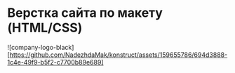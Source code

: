 # Верстка сайта по макету (HTML/CSS)  
  
![company-logo-black][https://github.com/NadezhdaMak/konstruct/assets/159655786/694d3888-1c4e-49f9-b5f2-c7700b89e689]

